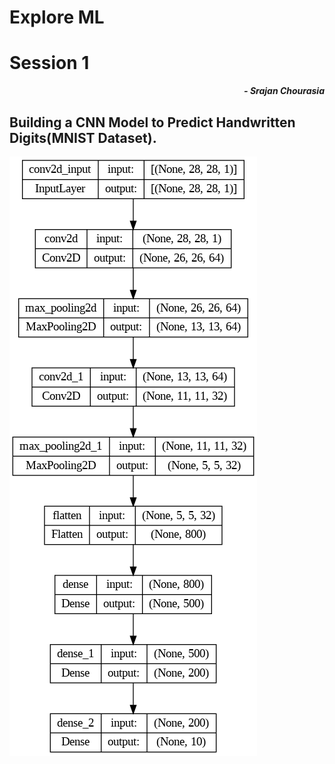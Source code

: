 # Explore ML
# Session 1

<p align=right>
<strong><I>
- Srajan Chourasia
</I></strong>
</p>

## Building a CNN Model to Predict Handwritten Digits(MNIST Dataset).

![model_plot](https://github.com/DSC-IIT-GOA/Explore-ML/blob/main/Session%201/model_plot.png) 
